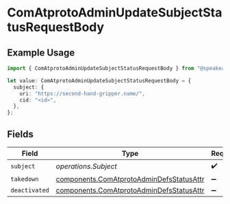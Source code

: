 # ComAtprotoAdminUpdateSubjectStatusRequestBody

## Example Usage

```typescript
import { ComAtprotoAdminUpdateSubjectStatusRequestBody } from "@speakeasy-api/bluesky/models/operations";

let value: ComAtprotoAdminUpdateSubjectStatusRequestBody = {
  subject: {
    uri: "https://second-hand-gripper.name/",
    cid: "<id>",
  },
};
```

## Fields

| Field                                                                                                | Type                                                                                                 | Required                                                                                             | Description                                                                                          |
| ---------------------------------------------------------------------------------------------------- | ---------------------------------------------------------------------------------------------------- | ---------------------------------------------------------------------------------------------------- | ---------------------------------------------------------------------------------------------------- |
| `subject`                                                                                            | *operations.Subject*                                                                                 | :heavy_check_mark:                                                                                   | N/A                                                                                                  |
| `takedown`                                                                                           | [components.ComAtprotoAdminDefsStatusAttr](../../models/components/comatprotoadmindefsstatusattr.md) | :heavy_minus_sign:                                                                                   | N/A                                                                                                  |
| `deactivated`                                                                                        | [components.ComAtprotoAdminDefsStatusAttr](../../models/components/comatprotoadmindefsstatusattr.md) | :heavy_minus_sign:                                                                                   | N/A                                                                                                  |